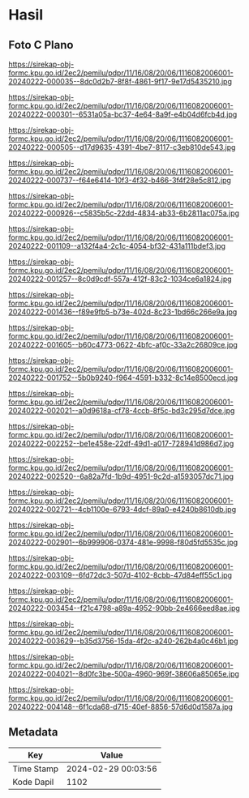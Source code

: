 # Hasil

## Foto C Plano

https://sirekap-obj-formc.kpu.go.id/2ec2/pemilu/pdpr/11/16/08/20/06/1116082006001-20240222-000035--8dc0d2b7-8f8f-4861-9f17-9e17d5435210.jpg

https://sirekap-obj-formc.kpu.go.id/2ec2/pemilu/pdpr/11/16/08/20/06/1116082006001-20240222-000301--6531a05a-bc37-4e64-8a9f-e4b04d6fcb4d.jpg

https://sirekap-obj-formc.kpu.go.id/2ec2/pemilu/pdpr/11/16/08/20/06/1116082006001-20240222-000505--d17d9635-4391-4be7-8117-c3eb810de543.jpg

https://sirekap-obj-formc.kpu.go.id/2ec2/pemilu/pdpr/11/16/08/20/06/1116082006001-20240222-000737--f64e6414-10f3-4f32-b466-3f4f28e5c812.jpg

https://sirekap-obj-formc.kpu.go.id/2ec2/pemilu/pdpr/11/16/08/20/06/1116082006001-20240222-000926--c5835b5c-22dd-4834-ab33-6b2811ac075a.jpg

https://sirekap-obj-formc.kpu.go.id/2ec2/pemilu/pdpr/11/16/08/20/06/1116082006001-20240222-001109--a132f4a4-2c1c-4054-bf32-431a111bdef3.jpg

https://sirekap-obj-formc.kpu.go.id/2ec2/pemilu/pdpr/11/16/08/20/06/1116082006001-20240222-001257--8c0d9cdf-557a-412f-83c2-1034ce6a1824.jpg

https://sirekap-obj-formc.kpu.go.id/2ec2/pemilu/pdpr/11/16/08/20/06/1116082006001-20240222-001436--f89e9fb5-b73e-402d-8c23-1bd66c266e9a.jpg

https://sirekap-obj-formc.kpu.go.id/2ec2/pemilu/pdpr/11/16/08/20/06/1116082006001-20240222-001605--b60c4773-0622-4bfc-af0c-33a2c26809ce.jpg

https://sirekap-obj-formc.kpu.go.id/2ec2/pemilu/pdpr/11/16/08/20/06/1116082006001-20240222-001752--5b0b9240-f964-4591-b332-8c14e8500ecd.jpg

https://sirekap-obj-formc.kpu.go.id/2ec2/pemilu/pdpr/11/16/08/20/06/1116082006001-20240222-002021--a0d9618a-cf78-4ccb-8f5c-bd3c295d7dce.jpg

https://sirekap-obj-formc.kpu.go.id/2ec2/pemilu/pdpr/11/16/08/20/06/1116082006001-20240222-002252--be1e458e-22df-49d1-a017-728941d986d7.jpg

https://sirekap-obj-formc.kpu.go.id/2ec2/pemilu/pdpr/11/16/08/20/06/1116082006001-20240222-002520--6a82a7fd-1b9d-4951-9c2d-a1593057dc71.jpg

https://sirekap-obj-formc.kpu.go.id/2ec2/pemilu/pdpr/11/16/08/20/06/1116082006001-20240222-002721--4cb1100e-6793-4dcf-89a0-e4240b8610db.jpg

https://sirekap-obj-formc.kpu.go.id/2ec2/pemilu/pdpr/11/16/08/20/06/1116082006001-20240222-002901--6b999906-0374-481e-9998-f80d5fd5535c.jpg

https://sirekap-obj-formc.kpu.go.id/2ec2/pemilu/pdpr/11/16/08/20/06/1116082006001-20240222-003109--6fd72dc3-507d-4102-8cbb-47d84eff55c1.jpg

https://sirekap-obj-formc.kpu.go.id/2ec2/pemilu/pdpr/11/16/08/20/06/1116082006001-20240222-003454--f21c4798-a89a-4952-90bb-2e4666eed8ae.jpg

https://sirekap-obj-formc.kpu.go.id/2ec2/pemilu/pdpr/11/16/08/20/06/1116082006001-20240222-003629--b35d3756-15da-4f2c-a240-262b4a0c46b1.jpg

https://sirekap-obj-formc.kpu.go.id/2ec2/pemilu/pdpr/11/16/08/20/06/1116082006001-20240222-004021--8d0fc3be-500a-4960-969f-38606a85065e.jpg

https://sirekap-obj-formc.kpu.go.id/2ec2/pemilu/pdpr/11/16/08/20/06/1116082006001-20240222-004148--6f1cda68-d715-40ef-8856-57d6d0d1587a.jpg


## Metadata

| Key        | Value               |
| ---------- | ------------------- |
| Time Stamp | 2024-02-29 00:03:56 |
| Kode Dapil | 1102                |



